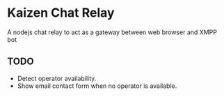 Kaizen Chat Relay
=================

A nodejs chat relay to act as a gateway between web browser and XMPP bot

TODO
----

- Detect operator availability.
- Show email contact form when no operator is available.
